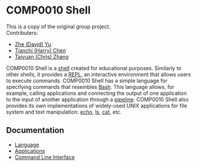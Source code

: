 # COMP0010 Shell

This is a copy of the original group project.  
Contributers:  
- [Zhe (David) Yu](https://github.com/Davidyz)
- [Tianchi (Harry) Chen](https://github.com/wheatwolftianchi)
- [Taiyuan (Chris) Zhang](https://github.com/chriszhang1)

COMP0010 Shell is a [shell](https://en.wikipedia.org/wiki/Shell_(computing)) created for educational purposes. 
Similarly to other shells, it provides a [REPL](https://en.wikipedia.org/wiki/Read%E2%80%93eval%E2%80%93print_loop), an interactive environment that allows users to execute commands. COMP0010 Shell has a simple language for specifying commands that resembles [Bash](https://en.wikipedia.org/wiki/Bash_(Unix_shell)). This language allows, for example, calling applications and connecting the output of one application to the input of another application through a [pipeline](https://en.wikipedia.org/wiki/Pipeline_(Unix)). COMP0010 Shell also provides its own implementations of widely-used UNIX applications for file system and text manipulation: [echo](https://en.wikipedia.org/wiki/Echo_(command)), [ls](https://en.wikipedia.org/wiki/Ls), [cat](https://en.wikipedia.org/wiki/Cat_(Unix)), etc. 

## Documentation

- [Language](doc/language.md)
- [Applications](doc/applications.md)
- [Command Line Interface](doc/interface.md)
